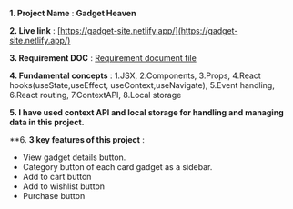 **1. Project Name** : **Gadget Heaven**

**2. Live link** : [https://gadget-site.netlify.app/](https://gadget-site.netlify.app/)

**3. Requirement DOC** : [Requirement document file](./public/Batch-10_Assignment-08%20(1).pdf)

**4. Fundamental concepts** : 1.JSX,
2.Components,
3.Props,
4.React hooks(useState,useEffect, useContext,useNavigate),
5.Event handling,
6.React routing,
7.ContextAPI,
8.Local storage

**5. I have used context API and local storage for handling and managing data in this project.**

**6. **3 key features of this project** :

- View gadget details button.
- Category button of each card gadget as a sidebar.
- Add to cart button
- Add to wishlist button
- Purchase button
